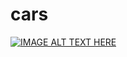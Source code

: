 # cars
[![IMAGE ALT TEXT HERE](https://img.youtube.com/vi/av1X0M0kRf0/0.jpg)](https://youtu.be/av1X0M0kRf0)
